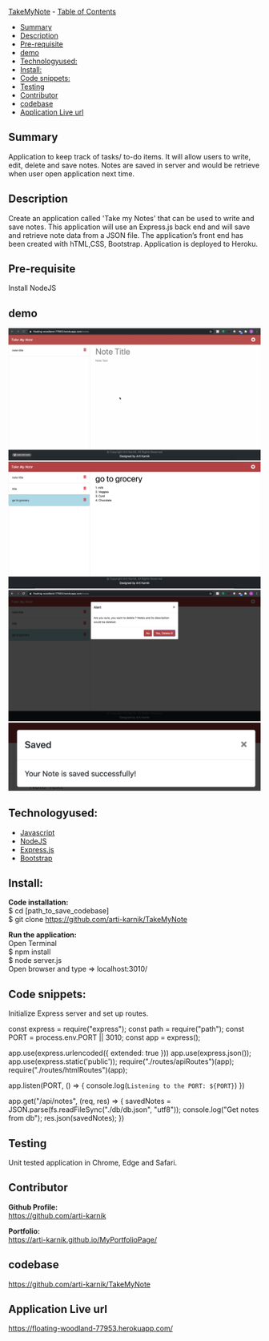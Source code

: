  [TakeMyNote](#takemynote)
    - [Table of Contents](#table-of-contents)
  * [Summary](#summary)
  * [Description](#description)
  * [Pre-requisite](#pre-requisite)
  * [demo](#demo)
  * [Technologyused:](#technologyused-)
  * [Install:](#install-)
  * [Code snippets:](#code-snippets-)
  * [Testing](#testing)
  * [Contributor](#contributor)
  * [codebase](#codebase)
  * [Application Live url](#application-live-url)


## Summary
Application to keep track of tasks/ to-do items. It will allow users to write, edit, delete and save notes. Notes are saved in server and would be retrieve when user open application next time. 

## Description
Create an application called 'Take my Notes' that can be used to write and save notes. This application will use an Express.js back end and will save and retrieve note data from a JSON file. The application’s front end has been created with hTML,CSS, Bootstrap. Application is deployed to Heroku.

## Pre-requisite
Install NodeJS 

## demo
![](mygif.gif)
<img src="./public/assets/images/SS2.png">
<img src="./public/assets/images/SS3.png">
<img src="./public/assets/images/SS4.png">

## Technologyused:
<ul>
    <li> 
    <a href="https://developer.mozilla.org/en-US/docs/Web/JavaScript" target=_blank>Javascript <a>
    <br>
    </li>
    <li> 
    <a href="https://nodejs.org/en/docs/">NodeJS <a>
    <li> 
    <a href="https://expressjs.com/en/guide/routing.html" target=_blank>Express.js<a>
    </li>
    <li> 
    <a href="https://getbootstrap.com/docs/5.0/getting-started/introduction/" target=_blank>Bootstrap </a>
    </li>
</ul>

## Install:
<strong>Code installation:</strong> <br>
$ cd [path_to_save_codebase] <br>
$ git clone https://github.com/arti-karnik/TakeMyNote <br>

<strong> Run the application: </strong> <br>
Open Terminal <br>
$ npm install <br>
$ node server.js <br>
Open browser and type => localhost:3010/

## Code snippets:
Initialize Express server and set up routes.

const express = require("express");
const path = require("path");
const PORT = process.env.PORT || 3010;
const app = express();

app.use(express.urlencoded({ extended: true }))
app.use(express.json());
app.use(express.static('public'));
require("./routes/apiRoutes")(app);
require("./routes/htmlRoutes")(app);

 app.listen(PORT, () => {
  console.log(`Listening to the PORT: ${PORT}`)
})

app.get("/api/notes", (req, res) => {
      savedNotes = JSON.parse(fs.readFileSync("./db/db.json", "utf8"));
      console.log("Get notes from db");
      res.json(savedNotes);
  })

## Testing 
Unit tested application in Chrome, Edge and Safari. 

## Contributor
<strong> Github Profile: </strong> <br>
https://github.com/arti-karnik

<strong> Portfolio: </strong> <br>
https://arti-karnik.github.io/MyPortfolioPage/

## codebase
https://github.com/arti-karnik/TakeMyNote

## Application Live url
https://floating-woodland-77953.herokuapp.com/




